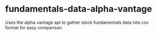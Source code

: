 # fundamentals-data-alpha-vantage
Uses the alpha vantage api to gather stock fundamentals data into csv format for easy comparison.
